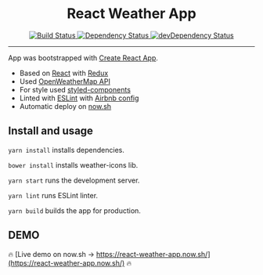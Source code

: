 <h1 align="center">React Weather App</h1>

<div align="center">
  <a href="https://travis-ci.org/boldyrev-d/react-weather-app">
    <img src="https://travis-ci.org/boldyrev-d/react-weather-app.svg?branch=master" alt="Build Status"/>
  </a>

  <a href="https://david-dm.org/boldyrev-d/react-weather-app">
    <img src="https://david-dm.org/boldyrev-d/react-weather-app/status.svg" alt="Dependency Status"/>
  </a>

  <a href="https://david-dm.org/boldyrev-d/react-weather-app?type=dev">
    <img src="https://david-dm.org/boldyrev-d/react-weather-app/dev-status.svg" alt="devDependency Status"/>
  </a>
</div>

<hr>

App was bootstrapped with [Create React App](https://github.com/facebookincubator/create-react-app).

* Based on [React](https://github.com/facebook/react) with [Redux](https://github.com/reactjs/redux)
* Used [OpenWeatherMap API](https://openweathermap.org/api)
* For style used [styled-components](https://github.com/styled-components/styled-components)
* Linted with [ESLint](http://eslint.org) with [Airbnb config](https://github.com/airbnb/javascript/tree/master/packages/eslint-config-airbnb)
* Automatic deploy on [now.sh](https://zeit.co/now)

## Install and usage

`yarn install` installs dependencies.

`bower install` installs weather-icons lib.

`yarn start` runs the development server.

`yarn lint` runs ESLint linter.

`yarn build` builds the app for production.

## DEMO

🔥 [Live demo on now.sh → https://react-weather-app.now.sh/](https://react-weather-app.now.sh/) 🔥
